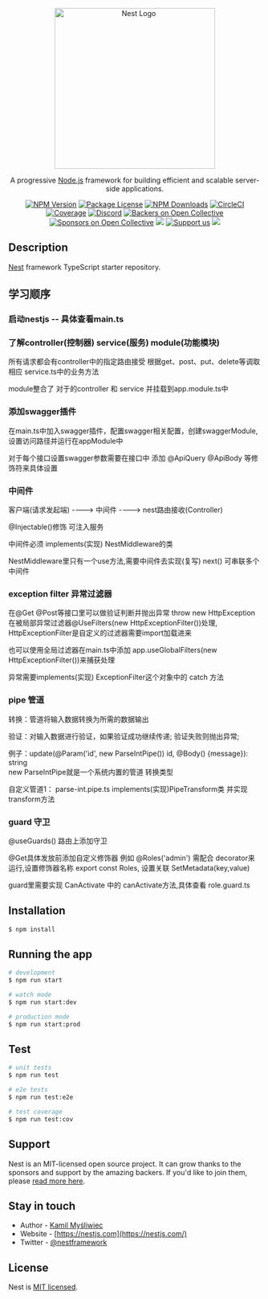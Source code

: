 <p align="center">
  <a href="http://nestjs.com/" target="blank"><img src="https://nestjs.com/img/logo_text.svg" width="320" alt="Nest Logo" /></a>
</p>

[circleci-image]: https://img.shields.io/circleci/build/github/nestjs/nest/master?token=abc123def456
[circleci-url]: https://circleci.com/gh/nestjs/nest

  <p align="center">A progressive <a href="http://nodejs.org" target="_blank">Node.js</a> framework for building efficient and scalable server-side applications.</p>
    <p align="center">
<a href="https://www.npmjs.com/~nestjscore" target="_blank"><img src="https://img.shields.io/npm/v/@nestjs/core.svg" alt="NPM Version" /></a>
<a href="https://www.npmjs.com/~nestjscore" target="_blank"><img src="https://img.shields.io/npm/l/@nestjs/core.svg" alt="Package License" /></a>
<a href="https://www.npmjs.com/~nestjscore" target="_blank"><img src="https://img.shields.io/npm/dm/@nestjs/common.svg" alt="NPM Downloads" /></a>
<a href="https://circleci.com/gh/nestjs/nest" target="_blank"><img src="https://img.shields.io/circleci/build/github/nestjs/nest/master" alt="CircleCI" /></a>
<a href="https://coveralls.io/github/nestjs/nest?branch=master" target="_blank"><img src="https://coveralls.io/repos/github/nestjs/nest/badge.svg?branch=master#9" alt="Coverage" /></a>
<a href="https://discord.gg/G7Qnnhy" target="_blank"><img src="https://img.shields.io/badge/discord-online-brightgreen.svg" alt="Discord"/></a>
<a href="https://opencollective.com/nest#backer" target="_blank"><img src="https://opencollective.com/nest/backers/badge.svg" alt="Backers on Open Collective" /></a>
<a href="https://opencollective.com/nest#sponsor" target="_blank"><img src="https://opencollective.com/nest/sponsors/badge.svg" alt="Sponsors on Open Collective" /></a>
  <a href="https://paypal.me/kamilmysliwiec" target="_blank"><img src="https://img.shields.io/badge/Donate-PayPal-ff3f59.svg"/></a>
    <a href="https://opencollective.com/nest#sponsor"  target="_blank"><img src="https://img.shields.io/badge/Support%20us-Open%20Collective-41B883.svg" alt="Support us"></a>
  <a href="https://twitter.com/nestframework" target="_blank"><img src="https://img.shields.io/twitter/follow/nestframework.svg?style=social&label=Follow"></a>
</p>
  <!--[![Backers on Open Collective](https://opencollective.com/nest/backers/badge.svg)](https://opencollective.com/nest#backer)
  [![Sponsors on Open Collective](https://opencollective.com/nest/sponsors/badge.svg)](https://opencollective.com/nest#sponsor)-->

## Description

[Nest](https://github.com/nestjs/nest) framework TypeScript starter repository.

## 学习顺序

### 启动nestjs -- 具体查看main.ts

### 了解controller(控制器) service(服务) module(功能模块)
所有请求都会有controller中的指定路由接受 根据get、post、put、delete等调取相应 service.ts中的业务方法

module整合了 对于的controller 和 service 并挂载到app.module.ts中

### 添加swagger插件
在main.ts中加入swagger插件，配置swagger相关配置，创建swaggerModule,设置访问路径并运行在appModule中

对于每个接口设置swagger参数需要在接口中 添加 @ApiQuery @ApiBody 等修饰符来具体设置

### 中间件
客户端(请求发起端)  ---->   中间件   ---->    nest路由接收(Controller)

@Injectable()修饰 可注入服务

中间件必须 implements(实现) NestMiddleware的类

NestMiddleware里只有一个use方法,需要中间件去实现(复写)
next() 可串联多个中间件

### exception filter 异常过滤器
在@Get @Post等接口里可以做验证判断并抛出异常 throw new HttpException 在被局部异常过滤器@UseFilters(new HttpExceptionFilter())处理, HttpExceptionFilter是自定义的过滤器需要import加载进来

也可以使用全局过滤器在main.ts中添加 app.useGlobalFilters(new HttpExceptionFilter())来捕获处理

异常需要implements(实现) ExceptionFilter这个对象中的 catch 方法

### pipe 管道
转换：管道将输入数据转换为所需的数据输出

验证：对输入数据进行验证，如果验证成功继续传递; 验证失败则抛出异常;

例子：update(@Param('id', new ParseIntPipe()) id, @Body() {message}): string  
new ParseIntPipe就是一个系统内置的管道 转换类型

自定义管道1： parse-int.pipe.ts
implements(实现)PipeTransform类 并实现transform方法 

### guard 守卫
@useGuards() 路由上添加守卫

@Get具体发放前添加自定义修饰器 例如 @Roles('admin') 需配合 decorator来运行,设置修饰器名称 export const Roles, 设置关联 SetMetadata(key,value)

guard里需要实现 CanActivate 中的 canActivate方法,具体查看 role.guard.ts




## Installation

```bash
$ npm install
```

## Running the app

```bash
# development
$ npm run start

# watch mode
$ npm run start:dev

# production mode
$ npm run start:prod
```

## Test

```bash
# unit tests
$ npm run test

# e2e tests
$ npm run test:e2e

# test coverage
$ npm run test:cov
```

## Support

Nest is an MIT-licensed open source project. It can grow thanks to the sponsors and support by the amazing backers. If you'd like to join them, please [read more here](https://docs.nestjs.com/support).

## Stay in touch

- Author - [Kamil Myśliwiec](https://kamilmysliwiec.com)
- Website - [https://nestjs.com](https://nestjs.com/)
- Twitter - [@nestframework](https://twitter.com/nestframework)

## License

Nest is [MIT licensed](LICENSE).
